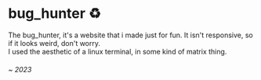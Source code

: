 # bug_hunter ♻
The bug_hunter, it's a website that i made just for fun. It isn't responsive, so if it looks weird, don't worry.<br>
I used the aesthetic of a linux terminal, in some kind of matrix thing.

###### ~ 2023
